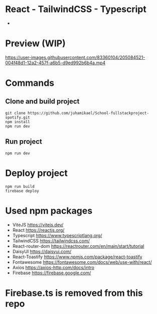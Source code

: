 # React - TailwindCSS - Typescript
 -
# Preview (WIP)
https://user-images.githubusercontent.com/83360104/205084521-004f48d1-12a2-457f-a6b5-d9ed992b6b4a.mp4

# Commands

## Clone and build project
```
git clone https://github.com/juhamikael/School-fullstackproject-spotify.git
npm install  
npm run dev
```

## Run project
```
npm run dev
```

# Deploy project
```
npm run build
firebase deploy
```

# Used npm packages


- ViteJS	https://vitejs.dev/
- React	https://reactjs.org/
- Typescript	https://www.typescriptlang.org/
- TailwindCSS	https://tailwindcss.com/
- React-router-dom	https://reactrouter.com/en/main/start/tutorial
- DaisyUI	https://daisyui.com/
- React-Toastify	https://www.npmjs.com/package/react-toastify
- Fontawesome	https://fontawesome.com/docs/web/use-with/react/
- Axios	https://axios-http.com/docs/intro
- Firebase	https://firebase.google.com/

# Firebase.ts is removed from this repo

